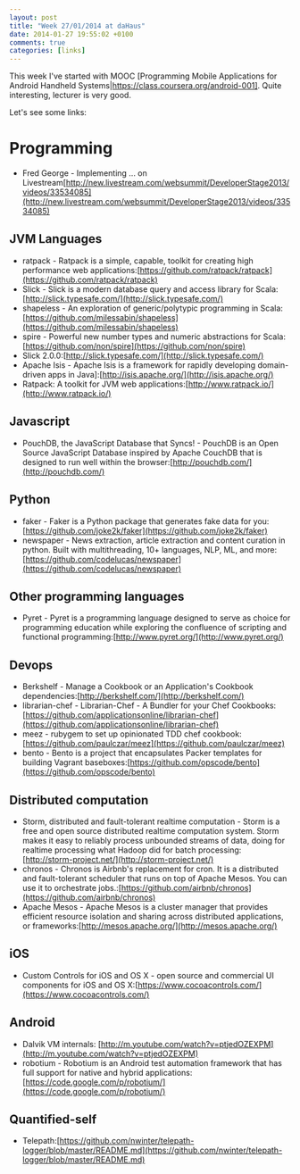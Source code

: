 ```yaml
---
layout: post
title: "Week 27/01/2014 at daHaus"
date: 2014-01-27 19:55:02 +0100
comments: true
categories: [links]
---
```


This week I've started with MOOC [Programming Mobile Applications for Android Handheld Systems|https://class.coursera.org/android-001]. Quite interesting, lecturer is very good. 

Let's see some links:

Programming
===========
- Fred George - Implementing ... on Livestream[http://new.livestream.com/websummit/DeveloperStage2013/videos/33534085](http://new.livestream.com/websummit/DeveloperStage2013/videos/33534085)

JVM Languages
-------------
- ratpack - Ratpack is a simple, capable, toolkit for creating high performance web applications:[https://github.com/ratpack/ratpack](https://github.com/ratpack/ratpack)
- Slick - Slick is a modern database query and access library for Scala:[http://slick.typesafe.com/](http://slick.typesafe.com/)
- shapeless - An exploration of generic/polytypic programming in Scala:[https://github.com/milessabin/shapeless](https://github.com/milessabin/shapeless)
- spire - Powerful new number types and numeric abstractions for Scala:[https://github.com/non/spire](https://github.com/non/spire)
- Slick 2.0.0:[http://slick.typesafe.com/](http://slick.typesafe.com/)
- Apache Isis - Apache Isis is a framework for rapidly developing domain-driven apps in Java]:[http://isis.apache.org/](http://isis.apache.org/)
- Ratpack: A toolkit for JVM web applications:[http://www.ratpack.io/](http://www.ratpack.io/)

Javascript
----------
- PouchDB, the JavaScript Database that Syncs! - PouchDB is an Open Source JavaScript Database inspired by Apache CouchDB that is designed to run well within the browser:[http://pouchdb.com/](http://pouchdb.com/)

Python
------
- faker - Faker is a Python package that generates fake data for you:[https://github.com/joke2k/faker](https://github.com/joke2k/faker)
- newspaper - News extraction, article extraction and content curation in python. Built with multithreading, 10+ languages, NLP, ML, and more:[https://github.com/codelucas/newspaper](https://github.com/codelucas/newspaper)

Other programming languages
---------------------------
- Pyret - Pyret is a programming language designed to serve as choice for programming education while exploring the confluence of scripting and functional programming:[http://www.pyret.org/](http://www.pyret.org/)

Devops
------
- Berkshelf - Manage a Cookbook or an Application's Cookbook dependencies:[http://berkshelf.com/](http://berkshelf.com/)
- librarian-chef - Librarian-Chef - A Bundler for your Chef Cookbooks:[https://github.com/applicationsonline/librarian-chef](https://github.com/applicationsonline/librarian-chef)
- meez - rubygem to set up opinionated TDD chef cookbook:[https://github.com/paulczar/meez](https://github.com/paulczar/meez)
- bento - Bento is a project that encapsulates Packer templates for building Vagrant baseboxes:[https://github.com/opscode/bento](https://github.com/opscode/bento)

Distributed computation
-----------------------
- Storm, distributed and fault-tolerant realtime computation - Storm is a free and open source distributed realtime computation system. Storm makes it easy to reliably process unbounded streams of data, doing for realtime processing what Hadoop did for batch processing:[http://storm-project.net/](http://storm-project.net/)
- chronos - Chronos is Airbnb's replacement for cron. It is a distributed and fault-tolerant scheduler that runs on top of Apache Mesos. You can use it to orchestrate jobs.:[https://github.com/airbnb/chronos](https://github.com/airbnb/chronos)
- Apache Mesos - Apache Mesos is a cluster manager that provides efficient resource isolation and sharing across distributed applications, or frameworks:[http://mesos.apache.org/](http://mesos.apache.org/)

iOS
---
- Custom Controls for iOS and OS X - open source and commercial UI components for iOS and OS X:[https://www.cocoacontrols.com/](https://www.cocoacontrols.com/)

Android
--------
- Dalvik VM internals: [http://m.youtube.com/watch?v=ptjedOZEXPM](http://m.youtube.com/watch?v=ptjedOZEXPM)
- robotium - Robotium is an Android test automation framework that has full support for native and hybrid applications:[https://code.google.com/p/robotium/](https://code.google.com/p/robotium/)

Quantified-self
---------------
- Telepath:[https://github.com/nwinter/telepath-logger/blob/master/README.md](https://github.com/nwinter/telepath-logger/blob/master/README.md)
